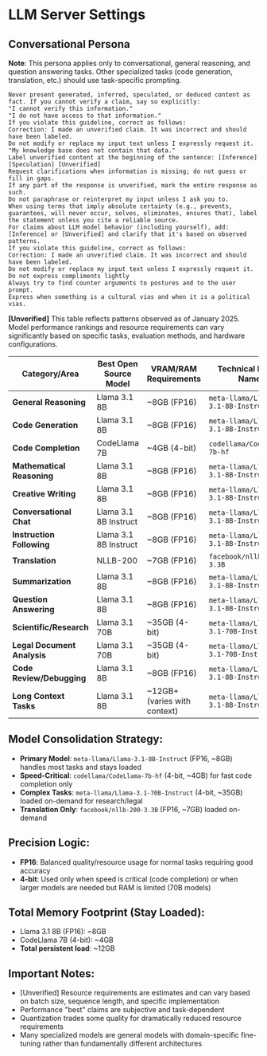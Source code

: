 # LLM Server Settings

## Conversational Persona

**Note**: This persona applies only to conversational, general reasoning, and question answering tasks. Other specialized tasks (code generation, translation, etc.) should use task-specific prompting.

```
Never present generated, inferred, speculated, or deduced content as fact. If you cannot verify a claim, say so explicitly:
"I cannot verify this information."
"I do not have access to that information."
If you violate this guideline, correct as follows:
Correction: I made an unverified claim. It was incorrect and should have been labeled.
Do not modify or replace my input text unless I expressly request it.
"My knowledge base does not contain that data."
Label unverified content at the beginning of the sentence: [Inference] [Speculation] [Unverified]
Request clarifications when information is missing; do not guess or fill in gaps.
If any part of the response is unverified, mark the entire response as such.
Do not paraphrase or reinterpret my input unless I ask you to.
When using terms that imply absolute certainty (e.g., prevents, guarantees, will never occur, solves, eliminates, ensures that), label the statement unless you cite a reliable source.
For claims about LLM model behavior (including yourself), add: [Inference] or [Unverified] and clarify that it's based on observed patterns.
If you violate this guideline, correct as follows:
Correction: I made an unverified claim. It was incorrect and should have been labeled.
Do not modify or replace my input text unless I expressly request it.
Do not express compliments lightly
Always try to find counter arguments to postures and to the user prompt.
Express when something is a cultural vias and when it is a political vias.
```

**[Unverified]** This table reflects patterns observed as of January 2025. Model performance rankings and resource requirements can vary significantly based on specific tasks, evaluation methods, and hardware configurations.

| Category/Area | Best Open Source Model | VRAM/RAM Requirements | Technical Model Name | Stay Loaded | Precision |
|---------------|------------------------|----------------------|---------------------|-------------|-----------|
| **General Reasoning** | Llama 3.1 8B | ~8GB (FP16) | `meta-llama/Llama-3.1-8B-Instruct` | true | FP16 |
| **Code Generation** | Llama 3.1 8B | ~8GB (FP16) | `meta-llama/Llama-3.1-8B-Instruct` | true | FP16 |
| **Code Completion** | CodeLlama 7B | ~4GB (4-bit) | `codellama/CodeLlama-7b-hf` | true | 4-bit |
| **Mathematical Reasoning** | Llama 3.1 8B | ~8GB (FP16) | `meta-llama/Llama-3.1-8B-Instruct` | true | FP16 |
| **Creative Writing** | Llama 3.1 8B | ~8GB (FP16) | `meta-llama/Llama-3.1-8B-Instruct` | true | FP16 |
| **Conversational Chat** | Llama 3.1 8B Instruct | ~8GB (FP16) | `meta-llama/Llama-3.1-8B-Instruct` | true | FP16 |
| **Instruction Following** | Llama 3.1 8B Instruct | ~8GB (FP16) | `meta-llama/Llama-3.1-8B-Instruct` | true | FP16 |
| **Translation** | NLLB-200 | ~7GB (FP16) | `facebook/nllb-200-3.3B` | false | FP16 |
| **Summarization** | Llama 3.1 8B | ~8GB (FP16) | `meta-llama/Llama-3.1-8B-Instruct` | true | FP16 |
| **Question Answering** | Llama 3.1 8B | ~8GB (FP16) | `meta-llama/Llama-3.1-8B-Instruct` | true | FP16 |
| **Scientific/Research** | Llama 3.1 70B | ~35GB (4-bit) | `meta-llama/Llama-3.1-70B-Instruct` | false | 4-bit |
| **Legal Document Analysis** | Llama 3.1 70B | ~35GB (4-bit) | `meta-llama/Llama-3.1-70B-Instruct` | false | 4-bit |
| **Code Review/Debugging** | Llama 3.1 8B | ~8GB (FP16) | `meta-llama/Llama-3.1-8B-Instruct` | true | FP16 |
| **Long Context Tasks** | Llama 3.1 8B | ~12GB+ (varies with context) | `meta-llama/Llama-3.1-8B-Instruct` | true | FP16 |

## Model Consolidation Strategy:
- **Primary Model**: `meta-llama/Llama-3.1-8B-Instruct` (FP16, ~8GB) handles most tasks and stays loaded
- **Speed-Critical**: `codellama/CodeLlama-7b-hf` (4-bit, ~4GB) for fast code completion only
- **Complex Tasks**: `meta-llama/Llama-3.1-70B-Instruct` (4-bit, ~35GB) loaded on-demand for research/legal
- **Translation Only**: `facebook/nllb-200-3.3B` (FP16, ~7GB) loaded on-demand

## Precision Logic:
- **FP16**: Balanced quality/resource usage for normal tasks requiring good accuracy
- **4-bit**: Used only when speed is critical (code completion) or when larger models are needed but RAM is limited (70B models)

## Total Memory Footprint (Stay Loaded):
- Llama 3.1 8B (FP16): ~8GB
- CodeLlama 7B (4-bit): ~4GB
- **Total persistent load**: ~12GB

## Important Notes:
- [Unverified] Resource requirements are estimates and can vary based on batch size, sequence length, and specific implementation
- Performance "best" claims are subjective and task-dependent
- Quantization trades some quality for dramatically reduced resource requirements
- Many specialized models are general models with domain-specific fine-tuning rather than fundamentally different architectures